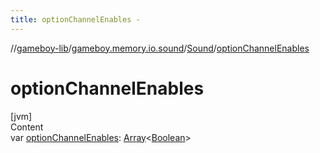 ```yaml
---
title: optionChannelEnables -
---
```

//[gameboy-lib](../../index.md)/[gameboy.memory.io.sound](../index.md)/[Sound](index.md)/[optionChannelEnables](option-channel-enables.md)



# optionChannelEnables  
[jvm]  
Content  
var [optionChannelEnables](option-channel-enables.md): [Array](https://kotlinlang.org/api/latest/jvm/stdlib/kotlin/-array/index.html)<[Boolean](https://kotlinlang.org/api/latest/jvm/stdlib/kotlin/-boolean/index.html)>  



